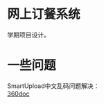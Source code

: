 # 网上订餐系统

学期项目设计。

# 一些问题

SmartUpload中文乱码问题解决：  
[360doc](http://www.360doc.com/content/08/1218/14/16915_2150839.shtml)
